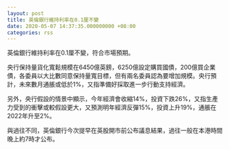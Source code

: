 ```yaml
---
layout: post
title: 英倫銀行維持利率在0.1厘不變
date: 2020-05-07 14:37:35.000000000 +08:00
categories: rss
---
```


英倫銀行維持利率在0.1厘不變，符合市場預期。

央行保持量貨化寬鬆規模在6450億英鎊，6250億設定購買國債，200億買企業債，各委員以大比數同意保持量寬目標，但有兩名委員認為要增加規模。央行預計，未來數月通脹或低於1%，又指準備好採取進一步行動支持經濟。

另外，央行假設的情景中顯示，今年經濟會收縮14%，投資下跌26%，又指生產力受到的衝擊或較假設更大，又預測明年經濟反彈15%，投資上升19%，通脹在2022年升至2%。

與過往不同，英倫銀行今次提早在英股開市前公布議息結果，過往一般在本港時間晚上約7時才公布。
